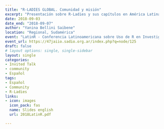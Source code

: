 ```yaml
---
title: "R-LADIES GLOBAL. Comunidad y misión"
excerpt: "Presentación sobre R-Ladies y sus capítulos en América Latina."
date: 2018-09-03
date_end: "2018-09-07"
author: "Yanina Bellini Saibene"
location: "Regional, Sudamérica"
event: "LatinR - Conferencia Latinoamericana sobre Uso de R en Investigación + Desarrollo"
event_url: https://47jaiio.sadio.org.ar/index.php?q=node/125
draft: false
# layout options: single, single-sidebar
layout: single
categories:
- Invited Talk
- community
- Español
tags:
- Español
- Community
- R-Ladies
links:
- icon: images
  icon_pack: fas
  name: Slides english
  url: 2018LatinR.pdf

---
```


